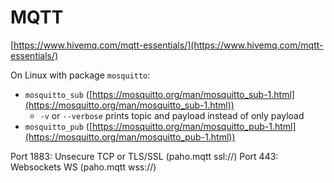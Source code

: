 # MQTT

[https://www.hivemq.com/mqtt-essentials/](https://www.hivemq.com/mqtt-essentials/)

On Linux with package `mosquitto`:
- `mosquitto_sub` ([https://mosquitto.org/man/mosquitto_sub-1.html](https://mosquitto.org/man/mosquitto_sub-1.html))
  - `-v` or `--verbose` prints topic and payload instead of only payload 
- `mosquitto_pub` ([https://mosquitto.org/man/mosquitto_pub-1.html](https://mosquitto.org/man/mosquitto_pub-1.html))

Port 1883: Unsecure TCP or TLS/SSL (paho.mqtt ssl://)
Port 443: Websockets WS (paho.mqtt wss://)